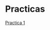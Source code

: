 # Practicas

[Practica 1](https://nbviewer.jupyter.org/github/sara090444/Ciencia_datos/blob/master/Práctica_1.ipynb)

